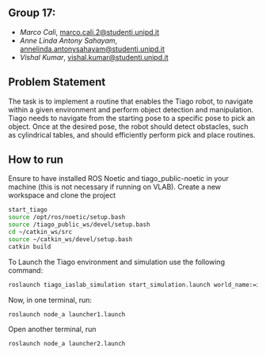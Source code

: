 ## Group 17:
- *Marco Calì*, marco.cali.2@studenti.unipd.it
- *Anne Linda Antony Sahayam*, annelinda.antonysahayam@studenti.unipd.it
- *Vishal Kumar*, vishal.kumar@studenti.unipd.it

## Problem Statement

The task is to implement a routine that enables the Tiago robot, to navigate within a given environment and perform object detection and manipulation. Tiago needs to navigate from the starting pose to a specific pose to pick an object. Once at the desired pose, the robot should detect obstacles, such as cylindrical tables, and should efficiently perform pick and place routines.


## How to run
Ensure to have installed ROS Noetic and tiago_public-noetic in your machine (this is not necessary if running on VLAB).
Create a new workspace and clone the project

```bash
start_tiago
source /opt/ros/noetic/setup.bash
source /tiago_public_ws/devel/setup.bash
cd ~/catkin_ws/src
source ~/catkin_ws/devel/setup.bash
catkin build
```
To Launch the Tiago environment and simulation use the following command:

```bash 
roslaunch tiago_iaslab_simulation start_simulation.launch world_name:=ias_lab_room_full_tables
```

Now, in one terminal, run:

```bash
roslaunch node_a launcher1.launch
```

Open another terminal, run
```bash 
roslaunch node_a launcher2.launch
```
